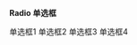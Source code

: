 **Radio 单选框**
<p>
<fly-radio name='demo'>单选框1</fly-radio>
<fly-radio name='demo' checked>单选框2</fly-radio>
<fly-radio name='demo'>单选框3</fly-radio>
<fly-radio name='demo'>单选框4</fly-radio>
</p>
